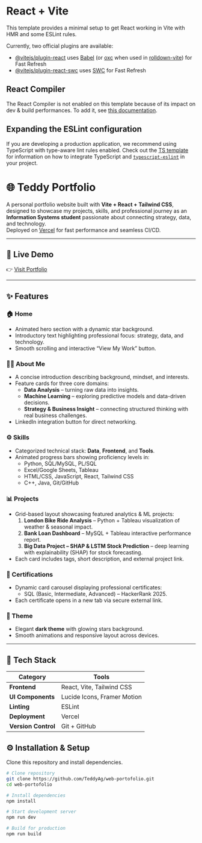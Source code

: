 # React + Vite

This template provides a minimal setup to get React working in Vite with HMR and some ESLint rules.

Currently, two official plugins are available:

- [@vitejs/plugin-react](https://github.com/vitejs/vite-plugin-react/blob/main/packages/plugin-react) uses [Babel](https://babeljs.io/) (or [oxc](https://oxc.rs) when used in [rolldown-vite](https://vite.dev/guide/rolldown)) for Fast Refresh
- [@vitejs/plugin-react-swc](https://github.com/vitejs/vite-plugin-react/blob/main/packages/plugin-react-swc) uses [SWC](https://swc.rs/) for Fast Refresh

## React Compiler

The React Compiler is not enabled on this template because of its impact on dev & build performances. To add it, see [this documentation](https://react.dev/learn/react-compiler/installation).

## Expanding the ESLint configuration

If you are developing a production application, we recommend using TypeScript with type-aware lint rules enabled. Check out the [TS template](https://github.com/vitejs/vite/tree/main/packages/create-vite/template-react-ts) for information on how to integrate TypeScript and [`typescript-eslint`](https://typescript-eslint.io) in your project.

# 🌐 Teddy Portfolio

A personal portfolio website built with **Vite + React + Tailwind CSS**, designed to showcase my projects, skills, and professional journey as an **Information Systems student** passionate about connecting strategy, data, and technology.  
Deployed on [Vercel](https://vercel.com) for fast performance and seamless CI/CD.

---

## 🚀 Live Demo
👉 [Visit Portfolio](https://your-vercel-link.vercel.app)

---

## ✨ Features

### 🏠 Home
- Animated hero section with a dynamic star background.
- Introductory text highlighting professional focus: strategy, data, and technology.
- Smooth scrolling and interactive “View My Work” button.

### 👨‍💻 About Me
- A concise introduction describing background, mindset, and interests.
- Feature cards for three core domains:
  - **Data Analysis** – turning raw data into insights.
  - **Machine Learning** – exploring predictive models and data-driven decisions.
  - **Strategy & Business Insight** – connecting structured thinking with real business challenges.
- LinkedIn integration button for direct networking.

### ⚙️ Skills
- Categorized technical stack: **Data**, **Frontend**, and **Tools**.
- Animated progress bars showing proficiency levels in:
  - Python, SQL/MySQL, PL/SQL
  - Excel/Google Sheets, Tableau
  - HTML/CSS, JavaScript, React, Tailwind CSS
  - C++, Java, Git/GitHub

### 📊 Projects
- Grid-based layout showcasing featured analytics & ML projects:
  1. **London Bike Ride Analysis** – Python + Tableau visualization of weather & seasonal impact.
  2. **Bank Loan Dashboard** – MySQL + Tableau interactive performance report.
  3. **Big Data Project – SHAP & LSTM Stock Prediction** – deep learning with explainability (SHAP) for stock forecasting.
- Each card includes tags, short description, and external project link.

### 🏅 Certifications
- Dynamic card carousel displaying professional certificates:
  - SQL (Basic, Intermediate, Advanced) – HackerRank 2025.
- Each certificate opens in a new tab via secure external link.

### 🌙 Theme
- Elegant **dark theme** with glowing stars background.
- Smooth animations and responsive layout across devices.

---

## 🧱 Tech Stack

| Category | Tools |
|-----------|-------|
| **Frontend** | React, Vite, Tailwind CSS |
| **UI Components** | Lucide Icons, Framer Motion |
| **Linting** | ESLint |
| **Deployment** | Vercel |
| **Version Control** | Git + GitHub |

## ⚙️ Installation & Setup

Clone this repository and install dependencies.

```bash
# Clone repository
git clone https://github.com/TeddyAg/web-portofolio.git
cd web-portofolio

# Install dependencies
npm install

# Start development server
npm run dev

# Build for production
npm run build
